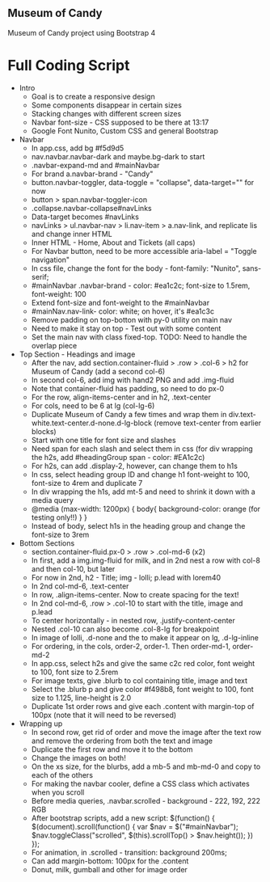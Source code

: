 ## Museum of Candy
 Museum of Candy project using Bootstrap 4

# Full Coding Script
*   Intro
    - Goal is to create a responsive design
    - Some components disappear in certain sizes
    - Stacking changes with different screen sizes
    - Navbar font-size - CSS supposed to be there at 13:17
    - Google Font Nunito, Custom CSS and general Bootstrap
*   Navbar
    - In app.css, add bg #f5d9d5
    - nav.navbar.navbar-dark and maybe.bg-dark to start
    - .navbar-expand-md and #mainNavbar
    - For brand a.navbar-brand - "Candy"
    - button.navbar-toggler, data-toggle = "collapse", data-target="" for now
    - button > span.navbar-toggler-icon
    - .collapse.navbar-collapse#navLinks
    - Data-target becomes #navLinks
    - navLinks > ul.navbar-nav > li.nav-item > a.nav-link, and replicate lis and change inner HTML
    - Inner HTML - Home, About and Tickets (all caps)
    - For Navbar button, need to be more accessible aria-label = "Toggle navigation"
    - In css file, change the font for the body - font-family: "Nunito", sans-serif;
    - #mainNavbar .navbar-brand - color: #ea1c2c; font-size to 1.5rem, font-weight: 100
    - Extend font-size and font-weight to the #mainNavbar
    - #mainNav.nav-link- color: white; on hover, it's #ea1c3c
    - Remove padding on top-botton with py-0 utility on main nav
    - Need to make it stay on top - Test out with some content
    - Set the main nav with class fixed-top. TODO: Need to handle the overlap piece
*   Top Section - Headings and image
    - After the nav, add section.container-fluid > .row > .col-6 > h2 for Museum of Candy (add a second col-6)
    - In second col-6, add img with hand2 PNG and add .img-fluid
    - Note that container-fluid has padding, so need to do px-0
    - For the row, align-items-center and in h2, .text-center
    - For cols, need to be 6 at lg (col-lg-6)
    - Duplicate Museum of Candy a few times and wrap them in div.text-white.text-center.d-none.d-lg-block (remove text-center from earlier blocks)
    - Start with one title for font size and slashes
    - Need span for each slash and select them in css (for div wrapping the h2s, add #headingGroup span - color: #EA1c2c)
    - For h2s, can add .display-2, however, can change them to h1s
    - In css, select heading group ID and change h1 font-weight to 100, font-size to 4rem and duplicate 7
    - In div wrapping the h1s, add mt-5 and need to shrink it down with a media query
    - @media (max-width: 1200px) {
        body{
            background-color: orange (for testing only!!)
        }
    }
    - Instead of body, select h1s in the heading group and change the font-size to 3rem
*   Bottom Sections
    - section.container-fluid.px-0 > .row > .col-md-6 (x2)
    - In first, add a img.img-fluid for milk, and in 2nd nest a row with col-8 and then col-10, but later
    - For now in 2nd, h2 - Title; img - lolli; p.lead with lorem40
    - In 2nd col-md-6, .text-center
    - In row, .align-items-center. Now to create spacing for the text!
    - In 2nd col-md-6, .row > .col-10 to start with the title, image and p.lead
    - To center horizontally  - in nested row, .justify-content-center
    - Nested .col-10 can also become .col-8-lg for breakpoint
    - In image of lolli, .d-none and the to make it appear on lg, .d-lg-inline
    - For ordering, in the cols, order-2, order-1. Then order-md-1, order-md-2
    - In app.css, select h2s and give the same c2c red color, font weight to 100, font size to 2.5rem
    - For image texts, give .blurb to col containing title, image and text
    - Select the .blurb p and give color #f498b8, font weight to 100, font size to 1.125, line-height is 2.0
    - Duplicate 1st order rows and give each .content with margin-top of 100px (note that it will need to be reversed)
*   Wrapping up
    - In second row, get rid of order and move the image after the text row and remove the ordering from both the text and image
    - Duplicate the first row and move it to the bottom
    - Change the images on both!
    - On the xs size, for the blurbs, add a mb-5 and mb-md-0 and copy to each of the others
    - For making the navbar cooler, define a CSS class which activates when you scroll
    - Before media queries, .navbar.scrolled - background - 222, 192, 222 RGB
    - After bootstrap scripts, add a new script:
        $(function() {
            $(document).scroll(function() {
                var $nav = $("#mainNavbar");
                $nav.toggleClass("scrolled", $(this).scrollTop() > $nav.height());
            })
        });
    - For animation, in .scrolled - transition: background 200ms;
    - Can add margin-bottom: 100px for the .content
    - Donut, milk, gumball and other for image order
